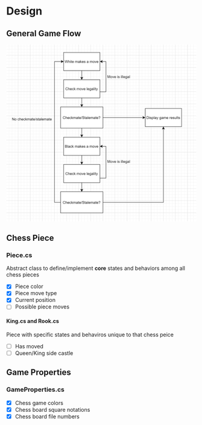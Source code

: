 # Design

## General Game Flow
![](./images/program-design-logic.PNG)  

## Chess Piece
### Piece.cs  
Abstract class to define/implement <b>core</b> states and behaviors among all chess pieces  
- [x] Piece color  
- [x] Piece move type  
- [x] Current position
- [ ] Possible piece moves

#### King.cs and Rook.cs
Piece with specific states and behaviros unique to that chess peice
- [ ] Has moved
- [ ] Queen/King side castle

## Game Properties
### GameProperties.cs
- [x] Chess game colors
- [x] Chess board square notations
- [x] Chess board file numbers
